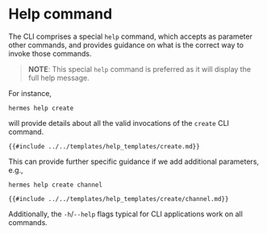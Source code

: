 # Help command

The CLI comprises a special `help` command, which accepts as parameter other commands, and provides guidance on what is the correct way to invoke those commands.

> __NOTE__: This special `help` command is preferred as it will display the full help
> message.

For instance,

```shell
hermes help create
```

will provide details about all the valid invocations of the `create` CLI command.

```
{{#include ../../templates/help_templates/create.md}}
```

This can provide further specific guidance if we add additional parameters, e.g., 

```shell
hermes help create channel
```

```shell
{{#include ../../templates/help_templates/create/channel.md}}
```

Additionally, the `-h`/`--help` flags typical for CLI applications work on
all commands.
